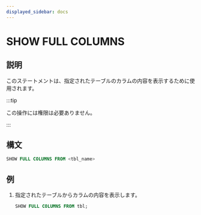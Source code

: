 ```yaml
---
displayed_sidebar: docs
---
```


# SHOW FULL COLUMNS

## 説明

このステートメントは、指定されたテーブルのカラムの内容を表示するために使用されます。

:::tip

この操作には権限は必要ありません。

:::

## 構文

```sql
SHOW FULL COLUMNS FROM <tbl_name>
```

## 例

1. 指定されたテーブルからカラムの内容を表示します。

    ```sql
    SHOW FULL COLUMNS FROM tbl;
    ```